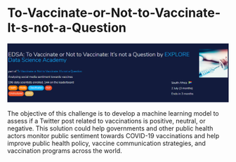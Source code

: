 # To-Vaccinate-or-Not-to-Vaccinate-It-s-not-a-Question

![](images/vaccinate.png)

The objective of this challenge is to develop a machine learning model to assess if a Twitter post related to vaccinations is positive, neutral, or negative. This solution could help governments and other public health actors monitor public sentiment towards COVID-19 vaccinations and help improve public health policy, vaccine communication strategies, and vaccination programs across the world.
